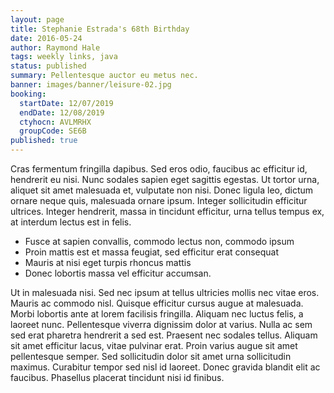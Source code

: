 ```yaml
---
layout: page
title: Stephanie Estrada's 68th Birthday
date: 2016-05-24
author: Raymond Hale
tags: weekly links, java
status: published
summary: Pellentesque auctor eu metus nec.
banner: images/banner/leisure-02.jpg
booking:
  startDate: 12/07/2019
  endDate: 12/08/2019
  ctyhocn: AVLMRHX
  groupCode: SE6B
published: true
---
```

Cras fermentum fringilla dapibus. Sed eros odio, faucibus ac efficitur id, hendrerit eu nisi. Nunc sodales sapien eget sagittis egestas. Ut tortor urna, aliquet sit amet malesuada et, vulputate non nisi. Donec ligula leo, dictum ornare neque quis, malesuada ornare ipsum. Integer sollicitudin efficitur ultrices. Integer hendrerit, massa in tincidunt efficitur, urna tellus tempus ex, at interdum lectus est in felis.

* Fusce at sapien convallis, commodo lectus non, commodo ipsum
* Proin mattis est et massa feugiat, sed efficitur erat consequat
* Mauris at nisi eget turpis rhoncus mattis
* Donec lobortis massa vel efficitur accumsan.

Ut in malesuada nisi. Sed nec ipsum at tellus ultricies mollis nec vitae eros. Mauris ac commodo nisl. Quisque efficitur cursus augue at malesuada. Morbi lobortis ante at lorem facilisis fringilla. Aliquam nec luctus felis, a laoreet nunc. Pellentesque viverra dignissim dolor at varius. Nulla ac sem sed erat pharetra hendrerit a sed est. Praesent nec sodales tellus. Aliquam sit amet efficitur lacus, vitae pulvinar erat. Proin varius augue sit amet pellentesque semper. Sed sollicitudin dolor sit amet urna sollicitudin maximus. Curabitur tempor sed nisl id laoreet. Donec gravida blandit elit ac faucibus. Phasellus placerat tincidunt nisi id finibus.
